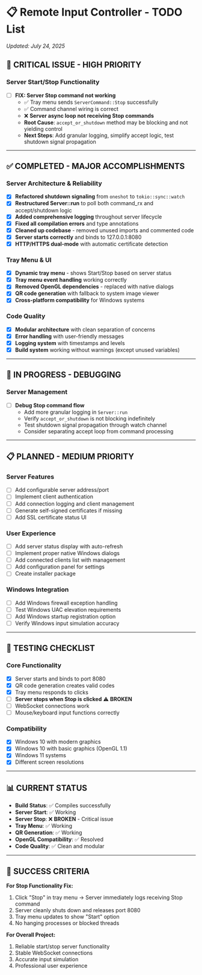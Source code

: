 # 📋 Remote Input Controller - TODO List
*Updated: July 24, 2025* 

## 🚨 **CRITICAL ISSUE - HIGH PRIORITY**

### Server Start/Stop Functionality
- [ ] **FIX: Server Stop command not working**
  - ✅ Tray menu sends `ServerCommand::Stop` successfully
  - ✅ Command channel wiring is correct
  - ❌ **Server async loop not receiving Stop commands**
  - **Root Cause**: `accept_or_shutdown` method may be blocking and not yielding control
  - **Next Steps**: Add granular logging, simplify accept logic, test shutdown signal propagation

---

## ✅ **COMPLETED - MAJOR ACCOMPLISHMENTS**

### Server Architecture & Reliability
- [x] **Refactored shutdown signaling** from `oneshot` to `tokio::sync::watch`
- [x] **Restructured Server::run** to poll both command_rx and accept/shutdown logic
- [x] **Added comprehensive logging** throughout server lifecycle
- [x] **Fixed all compilation errors** and type annotations
- [x] **Cleaned up codebase** - removed unused imports and commented code
- [x] **Server starts correctly** and binds to 127.0.0.1:8080
- [x] **HTTP/HTTPS dual-mode** with automatic certificate detection

### Tray Menu & UI
- [x] **Dynamic tray menu** - shows Start/Stop based on server status
- [x] **Tray menu event handling** working correctly
- [x] **Removed OpenGL dependencies** - replaced with native dialogs
- [x] **QR code generation** with fallback to system image viewer
- [x] **Cross-platform compatibility** for Windows systems

### Code Quality
- [x] **Modular architecture** with clean separation of concerns
- [x] **Error handling** with user-friendly messages
- [x] **Logging system** with timestamps and levels
- [x] **Build system** working without warnings (except unused variables)

---

## 🔧 **IN PROGRESS - DEBUGGING**

### Server Management
- [ ] **Debug Stop command flow**
  - Add more granular logging in `Server::run`
  - Verify `accept_or_shutdown` is not blocking indefinitely
  - Test shutdown signal propagation through watch channel
  - Consider separating accept loop from command processing

---

## 📋 **PLANNED - MEDIUM PRIORITY**

### Server Features
- [ ] Add configurable server address/port
- [ ] Implement client authentication
- [ ] Add connection logging and client management
- [ ] Generate self-signed certificates if missing
- [ ] Add SSL certificate status UI

### User Experience
- [ ] Add server status display with auto-refresh
- [ ] Implement proper native Windows dialogs
- [ ] Add connected clients list with management
- [ ] Add configuration panel for settings
- [ ] Create installer package

### Windows Integration
- [ ] Add Windows firewall exception handling
- [ ] Test Windows UAC elevation requirements
- [ ] Add Windows startup registration option
- [ ] Verify Windows input simulation accuracy

---

## 🧪 **TESTING CHECKLIST**

### Core Functionality
- [x] Server starts and binds to port 8080
- [x] QR code generation creates valid codes
- [x] Tray menu responds to clicks
- [ ] **Server stops when Stop is clicked** ⚠️ **BROKEN**
- [ ] WebSocket connections work
- [ ] Mouse/keyboard input functions correctly

### Compatibility
- [x] Windows 10 with modern graphics
- [x] Windows 10 with basic graphics (OpenGL 1.1)
- [x] Windows 11 systems
- [x] Different screen resolutions

---

## 📊 **CURRENT STATUS**

- **Build Status**: ✅ Compiles successfully
- **Server Start**: ✅ Working
- **Server Stop**: ❌ **BROKEN** - Critical issue
- **Tray Menu**: ✅ Working
- **QR Generation**: ✅ Working
- **OpenGL Compatibility**: ✅ Resolved
- **Code Quality**: ✅ Clean and modular

---

## 🎯 **SUCCESS CRITERIA**

**For Stop Functionality Fix:**
1. Click "Stop" in tray menu → Server immediately logs receiving Stop command
2. Server cleanly shuts down and releases port 8080
3. Tray menu updates to show "Start" option
4. No hanging processes or blocked threads

**For Overall Project:**
1. Reliable start/stop server functionality
2. Stable WebSocket connections
3. Accurate input simulation
4. Professional user experience
